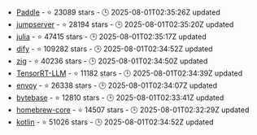 - [Paddle](https://github.com/PaddlePaddle/Paddle) - ⭐ 23089 stars - 🕒 2025-08-01T02:35:26Z updated
- [jumpserver](https://github.com/jumpserver/jumpserver) - ⭐ 28194 stars - 🕒 2025-08-01T02:35:20Z updated
- [julia](https://github.com/JuliaLang/julia) - ⭐ 47415 stars - 🕒 2025-08-01T02:35:17Z updated
- [dify](https://github.com/langgenius/dify) - ⭐ 109282 stars - 🕒 2025-08-01T02:34:52Z updated
- [zig](https://github.com/ziglang/zig) - ⭐ 40236 stars - 🕒 2025-08-01T02:34:50Z updated
- [TensorRT-LLM](https://github.com/NVIDIA/TensorRT-LLM) - ⭐ 11182 stars - 🕒 2025-08-01T02:34:39Z updated
- [envoy](https://github.com/envoyproxy/envoy) - ⭐ 26338 stars - 🕒 2025-08-01T02:34:07Z updated
- [bytebase](https://github.com/bytebase/bytebase) - ⭐ 12810 stars - 🕒 2025-08-01T02:33:41Z updated
- [homebrew-core](https://github.com/Homebrew/homebrew-core) - ⭐ 14507 stars - 🕒 2025-08-01T02:32:29Z updated
- [kotlin](https://github.com/JetBrains/kotlin) - ⭐ 51026 stars - 🕒 2025-08-01T02:34:52Z updated
